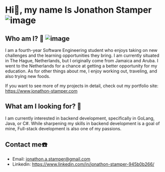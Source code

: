 # Hi👋, my name Is Jonathon Stamper ![image](https://github.com/user-attachments/assets/90558c20-9da0-4bb0-9de1-e0ff8ba876fa)



##  Who am I? 🤔     ![image](https://github.com/user-attachments/assets/2663e976-2a38-47cc-bcb5-536ab5bcc6e0)

I am a fourth-year Software Engineering student who enjoys taking on new challenges and the learning opportunities they bring. 
I am currently situated in The Hague, Netherlands, but I originally come from Jamaica and Aruba. I went to the Netherlands 
for a chance at getting a better opportunity for my education. 
As for other things about me, I enjoy working out, traveling, and also trying new foods.

If you want to see more of my projects in detail, check out my portfolio site:
https://www.jonathon-stamper.com


## What am I looking for? 🔎
I am currently interested in backend development, specifically in GoLang, Java, or C#. While sharpening my skills in backend development is a goal of mine, Full-stack development is also one of my passions.

## Contact me☎️ 
- Email: jonathon.a.stamper@gmail.com
- Linkedin: https://www.linkedin.com/in/jonathon-stamper-945b0b266/


<!--
**JonathonStamper/jonathonstamper** is a ✨ _special_ ✨ repository because its `README.md` (this file) appears on your GitHub profile.

Here are some ideas to get you started:

- 🔭 I’m currently working on ...
- 🌱 I’m currently learning ...
- 👯 I’m looking to collaborate on ...
- 🤔 I’m looking for help with ...
- 💬 Ask me about ...
- 📫 How to reach me: ...
- 😄 Pronouns: ...
- ⚡ Fun fact: ...
-->

